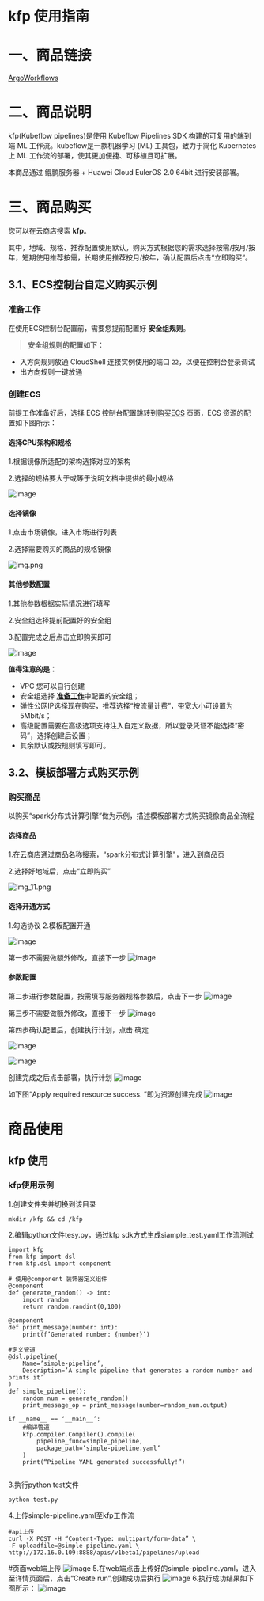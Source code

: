 # kfp 使用指南

# 一、商品链接

[ArgoWorkflows](https://marketplace.huaweicloud.com/contents/992480da-64a3-4ba8-90cb-686d1832e96a#productid=OFFI1111485128289529856)

# 二、商品说明

kfp(Kubeflow pipelines)是使用 Kubeflow Pipelines SDK 构建的可复用的端到端 ML 工作流。kubeflow是一款机器学习 (ML) 工具包，致力于简化 Kubernetes 上 ML 工作流的部署，使其更加便捷、可移植且可扩展。

本商品通过 鲲鹏服务器 + Huawei Cloud EulerOS 2.0 64bit 进行安装部署。

# 三、商品购买

您可以在云商店搜索 **kfp**。

其中，地域、规格、推荐配置使用默认，购买方式根据您的需求选择按需/按月/按年，短期使用推荐按需，长期使用推荐按月/按年，确认配置后点击“立即购买”。

## 3.1、ECS控制台自定义购买示例

### 准备工作

在使用ECS控制台配置前，需要您提前配置好 **安全组规则**。

> **安全组规则的配置如下：**

* 入方向规则放通 CloudShell 连接实例使用的端口 `22`，以便在控制台登录调试
* 出方向规则一键放通

### 创建ECS

前提工作准备好后，选择 ECS 控制台配置跳转到[购买ECS](https://support.huaweicloud.com/qs-ecs/ecs_01_0103.html) 页面，ECS 资源的配置如下图所示：

#### 选择CPU架构和规格

1.根据镜像所适配的架构选择对应的架构

2.选择的规格要大于或等于说明文档中提供的最小规格

![image](images/img_10.png)

#### 选择镜像

1.点击市场镜像，进入市场进行列表

2.选择需要购买的商品的规格镜像

![img.png](images/img.png)

#### 其他参数配置

1.其他参数根据实际情况进行填写

2.安全组选择提前配置好的安全组

3.配置完成之后点击立即购买即可

![image](images/img_3.png)

**值得注意的是：**

* VPC 您可以自行创建
* 安全组选择 [**准备工作**](#准备工作)中配置的安全组；
* 弹性公网IP选择现在购买，推荐选择“按流量计费”，带宽大小可设置为5Mbit/s；
* 高级配置需要在高级选项支持注入自定义数据，所以登录凭证不能选择“密码”，选择创建后设置；
* 其余默认或按规则填写即可。


## 3.2、模板部署方式购买示例

### 购买商品

以购买“spark分布式计算引擎”做为示例，描述模板部署方式购买镜像商品全流程

#### 选择商品

1.在云商店通过商品名称搜索，“spark分布式计算引擎"，进入到商品页

2.选择好地域后，点击“立即购买”

![img_11.png](images/img_11.png)

#### 选择开通方式
1.勾选协议
2.模板配置开通

![image](images/img_4.png)

第一步不需要做额外修改，直接下一步
![image](images/img_8.png)

#### 参数配置

第二步进行参数配置，按需填写服务器规格参数后，点击下一步
![image](images/img_2.png)

第三步不需要做额外修改，直接下一步
![image](images/img_9.png)

第四步确认配置后，创建执行计划，点击 确定

![image](images/img_5.png)

![image](images/img_7.png)

创建完成之后点击部署，执行计划
![image](images/img_1.png)

如下图“Apply required resource success. ”即为资源创建完成
![image](images/img_6.png)

# 商品使用

## kfp 使用

### kfp使用示例

1.创建文件夹并切换到该目录
```shell
mkdir /kfp && cd /kfp
```
2.编辑python文件tesy.py，通过kfp sdk方式生成siample_test.yaml工作流测试
```shell
import kfp
from kfp import dsl
from kfp.dsl import component

# 使用@component 装饰器定义组件
@component
def generate_random() -> int:
	import random
	return random.randint(0,100)

@component
def print_message(number: int):
	print(f’Generated number: {number}’)

#定义管道
@dsl.pipeline(
	Name=’simple-pipeline’,
	Description=’A simple pipeline that generates a random number and prints it’
)
def simple_pipeline():
	random num = generate_random()
	print_message_op = print_message(number=random_num.output)

if __name__ == ‘__main__’:
	#编译管道
	kfp.compiler.Compiler().compile(
		pipeline_func=simple_pipeline,
		package_path=’simple-pipeline.yaml’
	)
	print(“Pipeline YAML generated successfully!”)


```
3.执行python test文件
```shell
python test.py 
```
4.上传simple-pipeline.yaml至kfp工作流

```shell
#api上传
curl -X POST -H “Content-Type: multipart/form-data” \
-F uploadfile=@simple-pipeline.yaml \
http://172.16.0.109:8888/apis/v1beta1/pipelines/upload
```
#页面web端上传
![image](images/img_15.png) 
5.在web端点击上传好的simple-pipeline.yaml，进入至详情页面后，点击“Create run”,创建成功后执行
![image](images/img_16.png)
6.执行成功结果如下图所示：
![image](images/img_17.png)

